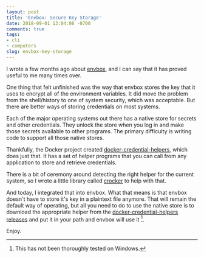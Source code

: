 ```yaml
---
layout: post
title: 'Envbox: Secure Key Storage'
date: 2018-09-01 13:04:08 -0700
comments: true
tags:
- cli
- computers
slug: envbox-key-storage
---
```


I wrote a few months ago about [envbox](https://github.com/justone/envbox), and
I can say that it has proved useful to me many times over.

One thing that felt unfinished was the way that envbox stores the key that it
uses to encrypt all of the environment variables.  It did move the problem from
the shell/history to one of system security, which was acceptable.  But there
are better ways of storing credentials on most systems.

Each of the major operating systems out there has a native store for secrets
and other credentials.  They unlock the store when you log in and make those
secrets available to other programs.  The primary difficulty is writing code to
support all those native stores.

Thankfully, the Docker project created
[docker-credential-helpers](https://github.com/docker/docker-credential-helpers),
which does just that. It has a set of helper programs that you can call from
any application to store and retrieve credentials.

There is a bit of ceremony around detecting the right helper for the current
system, so I wrote a little library called
[crocker](https://github.com/justone/crocker) to help with that.

And today, I integrated that into envbox.  What that means is that envbox
doesn't have to store it's key in a plaintext file anymore.  That will remain
the default way of operating, but all you need to do to use the native store is
to download the appropriate helper from the
[docker-credential-helpers releases](https://github.com/docker/docker-credential-helpers/releases)
and put it in your path and envbox will use it [^1].

Enjoy.

[^1]: This has not been thoroughly tested on Windows.
